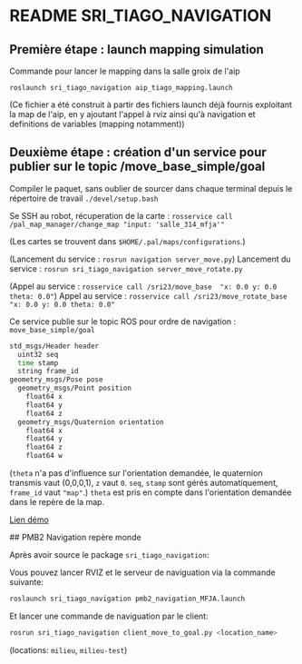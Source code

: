 # README SRI_TIAGO_NAVIGATION

## Première étape : launch mapping simulation

Commande pour lancer le mapping dans la salle groix de l'aip

```code
roslaunch sri_tiago_navigation aip_tiago_mapping.launch
```

(Ce fichier a été construit à partir des fichiers launch déjà fournis exploitant la map de l'aip, en y ajoutant l'appel à rviz ainsi qu'à navigation et definitions de variables (mapping notamment))

## Deuxième étape : création d'un service pour publier sur le topic /move_base_simple/goal

Compiler le paquet, sans oublier de sourcer dans chaque terminal depuis le répertoire de travail ```./devel/setup.bash``` 

Se SSH au robot, récuperation de la carte : ```rosservice call /pal_map_manager/change_map "input: 'salle_314_mfja'"```

(Les cartes se trouvent dans ```$HOME/.pal/maps/configurations```.)

(Lancement du service : ```rosrun navigation server_move.py```)
Lancement du service : ```rosrun sri_tiago_navigation server_move_rotate.py```

(Appel au service : ```rosservice call /sri23/move_base  "x: 0.0
y: 0.0
theta: 0.0"```)
Appel au service : ```rosservice call /sri23/move_rotate_base  "x: 0.0
y: 0.0
theta: 0.0"```

Ce service publie sur le topic ROS pour ordre de navigation : ```move_base_simple/goal```

``` bash
std_msgs/Header header
  uint32 seq
  time stamp
  string frame_id
geometry_msgs/Pose pose
  geometry_msgs/Point position
    float64 x
    float64 y
    float64 z
  geometry_msgs/Quaternion orientation
    float64 x
    float64 y
    float64 z
    float64 w
```

(```theta``` n'a pas d'influence sur l'orientation demandée, le quaternion transmis vaut (0,0,0,1), ```z``` vaut ```0```. ```seq```, ```stamp``` sont gérés automatiquement, ```frame_id``` vaut ```"map"```.)
```theta``` est pris en compte dans l'orientation demandée dans le repère de la map.

[Lien démo](https://www.youtube.com/watch?v=SU8ofjLCdqI)

## PMB2 Navigation repère monde

Après avoir source le package ``sri_tiago_navigation``:

Vous pouvez lancer RVIZ et le serveur de naviguation via la commande suivante:
```bash
roslaunch sri_tiago_navigation pmb2_navigation_MFJA.launch
```

Et lancer une commande de naviguation par le client:
```bash
rosrun sri_tiago_navigation client_move_to_goal.py <location_name>
```

(locations: ``milieu``, ``milieu-test``)